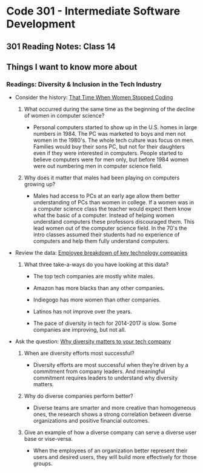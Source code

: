 # Code 301 - Intermediate Software Development

## 301 Reading Notes: Class 14

## Things I want to know more about

### Readings: Diversity & Inclusion in the Tech Industry

- Consider the history: [That Time When Women Stopped Coding](https://www.npr.org/sections/money/2014/10/21/357629765/when-women-stopped-coding)

  1. What occurred during the same time as the beginning of the decline of women in computer science?
      
      - Personal computers started to show up in the U.S. homes in large numbers in 1984. The PC was marketed to boys and men not women in the 1980's. The whole tech culture was focus on men. Families would buy their sons PC, but not for their daughters even if they were interested in computers. People started to believe computers were for men only, but before 1984 women were out numbering men in computer science field.

  2. Why does it matter that males had been playing on computers growing up?

      - Males had access to PCs at an early age allow them better understanding of PCs than women in college. If a women was in a computer science class the teacher would expect them know what the basic of a computer. Instead of helping women understand computers these professors discouraged them. This lead women out of the computer science field. In the 70's the intro classes assumed their students had no experience of computers and help them fully understand computers.

- Review the data: [Employee breakdown of key technology companies](https://informationisbeautiful.net/visualizations/diversity-in-tech/)

  1. What three take-a-ways do you have looking at this data?

      - The top tech companies are mostly white males.

      - Amazon has more blacks than any other companies. 

      - Indiegogo has more women than other companies.

      - Latinos has not improve over the years.

      - The pace of diversity in tech for 2014-2017 is slow. Some companies are improving, but not all.

- Ask the question: [Why diversity matters to your tech company](https://www.usatoday.com/story/tech/columnist/2015/07/21/why-diversity-matters-your-tech-company/30419871/)

  1. When are diversity efforts most successful?

      - Diversity efforts are most successful when they’re driven by a commitment from company leaders. And meaningful commitment requires leaders to understand why diversity matters.

  2. Why do diverse companies perform better?

      - Diverse teams are smarter and more creative than homogeneous ones, the research shows a strong correlation between diverse organizations and positive financial outcomes.

  3. Give an example of how a diverse company can serve a diverse user base or vise-versa.
      
      - When the employees of an organization better represent their users and desired users, they will build more effectively for those groups. 
   



